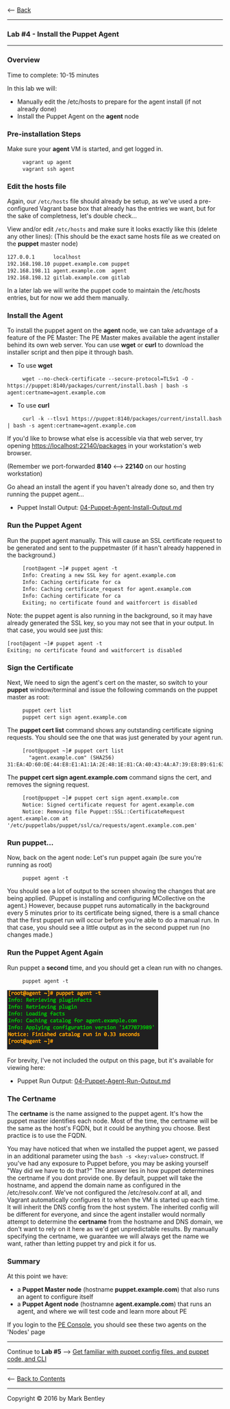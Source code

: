 <-- [Back](03-Install-Puppet-Master.md#lab-3)

---

### **Lab #4** - Install the Puppet Agent

---

### Overview

Time to complete:  10-15 minutes

In this lab we will:

* Manually edit the /etc/hosts to prepare for the agent install (if not already done)
* Install the Puppet Agent on the **agent** node

### Pre-installation Steps

Make sure your **agent** VM is started, and get logged in.

```
     vagrant up agent
     vagrant ssh agent
```

### Edit the hosts file

Again, our `/etc/hosts` file should already be setup, as we've used a pre-configured
Vagrant base box that already has the entries we want, but for the sake of completness,
let's double check...

View and/or edit `/etc/hosts` and make sure it looks exactly like this (delete any other lines):
(This should be the exact same hosts file as we created on the **puppet** master node)

```
127.0.0.1      localhost
192.168.198.10 puppet.example.com puppet
192.168.198.11 agent.example.com  agent
192.168.198.12 gitlab.example.com gitlab
```

In a later lab we will write the puppet code to maintain the /etc/hosts entries,
but for now we add them manually.

### Install the Agent

To install the puppet agent on the **agent** node, we can take advantage of
a feature of the PE Master:  The PE Master makes available the agent installer
behind its own web server.  You can use **wget** or **curl** to download the
installer script and then pipe it through bash.

* To use **wget**

```
     wget --no-check-certificate --secure-protocol=TLSv1 -O - https://puppet:8140/packages/current/install.bash | bash -s agent:certname=agent.example.com
```

* To use **curl**

```
     curl -k --tlsv1 https://puppet:8140/packages/current/install.bash | bash -s agent:certname=agent.example.com
```

If you'd like to browse what else is accessible via that web server, try
opening <https://localhost:22140/packages> in your workstation's web browser.

(Remember we port-forwarded **8140** <--> **22140** on our hosting workstation)

Go ahead an install the agent if you haven't already done so, and then
try running the puppet agent...

* Puppet Install Output:  [04-Puppet-Agent-Install-Output.md](04-Puppet-Agent-Install-Output.md)


### Run the Puppet Agent

Run the puppet agent manually.  This will cause an SSL certificate request
to be generated and sent to the puppetmaster (if it hasn't already happened
in the background.)

```
     [root@agent ~]# puppet agent -t
     Info: Creating a new SSL key for agent.example.com
     Info: Caching certificate for ca
     Info: Caching certificate_request for agent.example.com
     Info: Caching certificate for ca
     Exiting; no certificate found and waitforcert is disabled
```

Note:  the puppet agent is also running in the background, so it may have already generated the SSL key,
so you may not see that in your output.  In that case, you would see just this:

```
[root@agent ~]# puppet agent -t
Exiting; no certificate found and waitforcert is disabled
```

### Sign the Certificate

Next, We need to sign the agent's cert on the master, so switch to your **puppet**
window/terminal and issue the following commands on the puppet master as root:

```
     puppet cert list
     puppet cert sign agent.example.com
```

The **puppet cert list** command shows any outstanding certificate signing requests.  You should see the one that was just generated by your agent run.

```
     [root@puppet ~]# puppet cert list
       "agent.example.com" (SHA256) 31:EA:4D:60:DE:44:E8:E1:A1:1A:2E:48:1E:81:CA:40:43:4A:A7:39:E8:B9:61:63:F3:0F:CF:2E:B7:CC:98:22
```

The **puppet cert sign agent.example.com** command signs the cert, and removes the signing request.

```
     [root@puppet ~]# puppet cert sign agent.example.com
     Notice: Signed certificate request for agent.example.com
     Notice: Removing file Puppet::SSL::CertificateRequest agent.example.com at '/etc/puppetlabs/puppet/ssl/ca/requests/agent.example.com.pem'
```

### Run puppet...

Now, back on the agent node:  Let's run puppet again (be sure you're running as root)

```
     puppet agent -t
```

You should see a lot of output to the screen showing the changes that are being applied.
(Puppet is installing and configuring MCollective on the agent.)
However, because puppet runs automatically in the background every 5 minutes prior to
its certificate being signed, there is a small chance that the first puppet run will
occur before you're able to do a manual run.  In that case, you should see a little output
as in the second puppet run (no changes made.)

### Run the Puppet Agent Again

Run puppet a **second** time, and you should get a clean run with no changes.

```
     puppet agent -t
```

![Puppet Agent Clean Run](images/Puppet-Agent-Clean-Run-agent.png)

For brevity, I've not included the output on this page, but it's available for viewing
here:

* Puppet Run Output:  [04-Puppet-Agent-Run-Output.md](04-Puppet-Agent-Run-Output.md)

### The Certname

The **certname** is the name assigned to the puppet agent.  It's how the puppet
master identifies each node.  Most of the time, the certname will be the same
as the host's FQDN, but it could be anything you choose.  Best practice is to
use the FQDN.

You may have noticed that when we installed the puppet agent, we passed in
an additional parameter using the `bash -s <key:value>` construct.  If you've
had any exposure to Puppet before, you may be asking yourself "Way did we have
to do that?"  The answer lies in how puppet determines the certname if you
dont provide one.  By default, puppet will take the hostname, and append the
domain name as configured in the /etc/resolv.conf.  We've not configured
the /etc/resolv.conf at all, and Vagrant automatically configures it to when
the VM is started up each time. It will inherit the DNS config from the host
system.  The inherited config will be different for everyone, and since the
agent installer would normally attempt to determine the **certname** from the
hostname and DNS domain, we don't want to rely on it here as we'd get
unpredictable results.  By manually specifying the certname, we guarantee we
will always get the name we want, rather than letting puppet try and pick
it for us.

### Summary

At this point we have:

- a **Puppet Master node** (hostname **puppet.example.com**) that also runs an agent to configure itself
- a **Puppet Agent node** (hostnamne **agent.example.com**) that runs an agent, and where we will test code and learn more about PE

If you login to the [PE Console](https://127.0.0.1:22443/), you should see these two agents on the 'Nodes' page

---

Continue to **Lab #5** --> [Get familiar with puppet config files, and puppet code, and CLI](05-Puppet-Config-and-Code.md#lab-5)

---

<-- [Back to Contents](/README.md)

---

Copyright © 2016 by Mark Bentley

